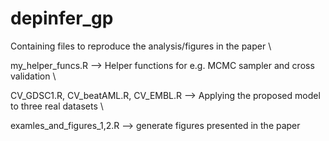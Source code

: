 # depinfer_gp
Containing files to reproduce the analysis/figures in the paper \\

my_helper_funcs.R --> Helper functions for e.g. MCMC sampler and cross validation \\

CV_GDSC1.R, CV_beatAML.R, CV_EMBL.R  --> Applying the proposed model to three real datasets \\

examles_and_figures_1,2.R --> generate figures presented in the paper
